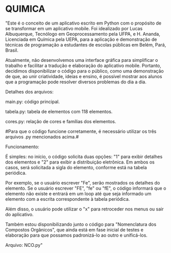 # QUIMICA
"Este é o conceito de um aplicativo escrito em Python com o propósito de se transformar em um aplicativo mobile. Foi idealizado por Lucas Albuquerque, Tecnólogo em Geoprocessamento pela UFPA, e H. Ananda, Licenciada em Química pela UEPA, para a aplicação e demonstração de técnicas de programação a estudantes de escolas públicas em Belém, Pará, Brasil.

Atualmente, não desenvolvemos uma interface gráfica para simplificar o trabalho e facilitar a tradução e elaboração do aplicativo mobile. Portanto, decidimos disponibilizar o código para o público, como uma demonstração de que, ao unir criatividade, ideias e ensino, é possível mostrar aos alunos que a programação pode resolver diversos problemas do dia a dia.

Detalhes dos arquivos:

main.py: código principal.

tabela.py: tabela de elementos com 118 elementos.

cores.py: relação de cores e famílias dos elementos.

#Para que o código funcione corretamente, é necessário utilizar os três arquivos .py mencionados acima.#

Funcionamento:

É simples: no início, o código solicita duas opções: "1" para exibir detalhes dos elementos e "2" para exibir a distribuição eletrônica. Em ambos os casos, será solicitada a sigla do elemento, conforme está na tabela periódica.

Por exemplo, se o usuário escrever "Fe", serão mostrados os detalhes do elemento. Se o usuário escrever "FE", "fe" ou "fE", o código informará que o elemento não existe e entrará em um loop até que seja informado um elemento com a escrita correspondente à tabela periódica.

Além disso, o usuário pode utilizar o "x" para retroceder nos menus ou sair do aplicativo.

Também estou disponibilizando junto o código para "Nomenclatura dos Compostos Orgânicos", que ainda está em fase inicial de testes e elaboração para que possamos padronizá-lo ao outro e unificá-los.

Arquivo: NCO.py"

